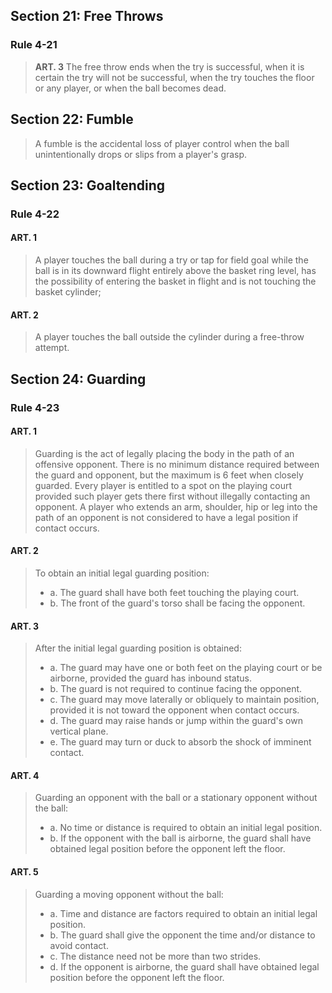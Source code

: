 <!-- Section: Free Throws -->

## Section 21: Free Throws

### Rule 4-21

> **ART. 3** The free throw ends when the try is successful, when it is certain the try will not be successful, when the try touches the floor or any player, or when the ball becomes dead.

<!-- Section: Fumble -->

## Section 22: Fumble

> A fumble is the accidental loss of player control when the ball unintentionally drops or slips from a player's grasp.

<!-- Section: Goaltending -->

## Section 23: Goaltending

### Rule 4-22

#### ART. 1

> A player touches the ball during a try or tap for field goal while the ball is in its downward flight entirely above the basket ring level, has the possibility of entering the basket in flight and is not touching the basket cylinder;

#### ART. 2

> A player touches the ball outside the cylinder during a free-throw attempt.

<!-- Section: Guarding -->

## Section 24: Guarding

### Rule 4-23

#### ART. 1

> Guarding is the act of legally placing the body in the path of an offensive opponent. There is no minimum distance required between the guard and opponent, but the maximum is 6 feet when closely guarded. Every player is entitled to a spot on the playing court provided such player gets there first without illegally contacting an opponent. A player who extends an arm, shoulder, hip or leg into the path of an opponent is not considered to have a legal position if contact occurs.

#### ART. 2

> To obtain an initial legal guarding position:
>
> - a. The guard shall have both feet touching the playing court.
> - b. The front of the guard's torso shall be facing the opponent.

#### ART. 3

> After the initial legal guarding position is obtained:
>
> - a. The guard may have one or both feet on the playing court or be airborne, provided the guard has inbound status.
> - b. The guard is not required to continue facing the opponent.
> - c. The guard may move laterally or obliquely to maintain position, provided it is not toward the opponent when contact occurs.
> - d. The guard may raise hands or jump within the guard's own vertical plane.
> - e. The guard may turn or duck to absorb the shock of imminent contact.

#### ART. 4

> Guarding an opponent with the ball or a stationary opponent without the ball:
>
> - a. No time or distance is required to obtain an initial legal position.
> - b. If the opponent with the ball is airborne, the guard shall have obtained legal position before the opponent left the floor.

#### ART. 5

> Guarding a moving opponent without the ball:
>
> - a. Time and distance are factors required to obtain an initial legal position.
> - b. The guard shall give the opponent the time and/or distance to avoid contact.
> - c. The distance need not be more than two strides.
> - d. If the opponent is airborne, the guard shall have obtained legal position before the opponent left the floor.
